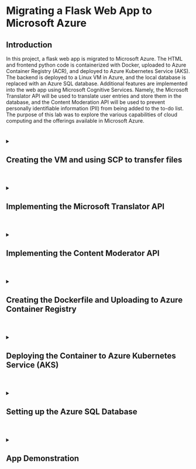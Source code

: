# Migrating a Flask Web App to Microsoft Azure

## Introduction
In this project, a flask web app is migrated to Microsoft Azure. The HTML and frontend python code is containerized with Docker, uploaded to Azure Container Registry (ACR), and deployed to Azure Kubernetes Service (AKS). The backend is deployed to a Linux VM in Azure, and the local database is replaced with an Azure SQL database. Additional features are implemented into the web app using Microsoft Cognitive Services. Namely, the Microsoft Translator API will be used to translate user entries and store them in the database, and the Content Moderation API will be used to prevent personally identifiable information (PII) from being added to the to-do list. The purpose of this lab was to explore the various capabilities of cloud computing and the offerings available in Microsoft Azure. 

#

<details>
<summary>
  
## Creating the VM and using SCP to transfer files
  
  </summary>  
<br />
The first stage of this lab was to create the virtual machine. From the Azure Portal, the virtual machine was created with the following configuration:
  
![image](https://github.com/romhaki/Migrating-a-Flask-Web-App-To-Azure/assets/136436650/0136788f-4479-4fb3-8848-431538ad86cf)

  
  After creating the VM, port 22 was enabled in the Networking settings, which allows us to SSH and SCP files into the VM. 
  
![image](https://github.com/romhaki/Migrating-a-Flask-Web-App-To-Azure/assets/136436650/af0c1fca-ac02-4e45-bf20-6929fccf838e)

  
  
  I locally accessed it via the command line on a local Windows machine (the public IP can be found in the networking section of the VM settings page):
  
 ```
  ssh azureuser@[public_IP]
```
  
  Now, the flask app files are copied to Azure
  
  ```
  scp -r C:\Users\Admin\Desktop\FlaskAppFiles azureuser@[public_IP]:/home/azureuser/myapp
  ```
  </details>
  
  #

<details>
<summary>
  
## Implementing the Microsoft Translator API
  
  </summary>  
<br />
Now, the Microsoft Translator API is implemented into the backend python code. First, the Microsoft Translator resource must be created, which was done from the portal. The configuration is as follows:
  
![image](https://github.com/romhaki/Migrating-a-Flask-Web-App-To-Azure/assets/136436650/1b09ad67-dbe3-4b4c-9c15-0611227c3350)

The API keys will be provided in the 'Keys and Endpoint' section of the resource page.
  
![image](https://github.com/romhaki/Migrating-a-Flask-Web-App-To-Azure/assets/136436650/0942fb52-fad6-49bb-ab06-7d261c6774d1)

Before the item is stored in the database, I will use the Microsoft Translator API to translate the item into Spanish. The translated text will then be concatenated with the original entry. The resulting string will then be inserted into the database. To implement this, we must modify the backend code todolist_api.py. The code modification is as follows:

  
  <details>
    <summary> <strong> Modified Backend Code with Microsoft Translator Implemented </strong> </summary>
<br>
    
```
# RESTful API
from flask import Flask, render_template, redirect, g, request, url_for, jsonify, Response
from flask_cors import CORS
import sqlite3
import urllib
import json
import requests
import uuid
import json

DATABASE = 'todolist.db'

app = Flask(__name__)
CORS(app)
app.config.from_object(__name__)

# Function to call Microsoft Translator API and retrieve translated text
def translate_text(text, target_language):
    key = "[API_KEY]"
    endpoint = "https://api.cognitive.microsofttranslator.com"

    # Location, also known as region.
    # It can be found in the Azure portal on the Keys and Endpoint page.
    location = "global"

    path = '/translate'
    constructed_url = endpoint + path

    params = {
        'api-version': '3.0',
        'from': 'en',
        'to': 'es'
    }

    headers = {
        'Ocp-Apim-Subscription-Key': "[API_KEY]",
        'Ocp-Apim-Subscription-Region': "global",
        'Content-type': 'application/json',
        'X-ClientTraceId': str(uuid.uuid4())
    }
   
   body = [{
     'text': text 
    }]

    # Make the API call to translate the text
    response = requests.post(constructed_url, params=params, headers=headers, json=body)
    translation_data = response.json()

    # Extract the translated text from the API response
    translated_text = translation_data[0]['translations'][0]['text']

    return translated_text 

@app.route("/api/items")  # default method is GET
def get_items():
    db = get_db()
    cur = db.execute('SELECT what_to_do, due_date, status FROM entries')
    entries = cur.fetchall()
    tdlist = [dict(what_to_do=row[0], due_date=row[1], status=row[2])
              for row in entries]
    response = Response(json.dumps(tdlist),  mimetype='application/json')
    return response

@app.route("/api/items", methods=['POST'])
def add_item():
    db = get_db()
    what_to_do = request.json['what_to_do']
    due_date = request.json['due_date']
    translated_text = translate_text(what_to_do, 'es')

    # Concatenate the original and translated text
    concatenated_text = f'{what_to_do} - {translated_text}'
    db.execute('insert into entries (what_to_do, due_date) values (?, ?)',
               [concatenated_text, due_date])
    db.commit()
    return jsonify({"result": True})

@app.route("/api/items/<item>", methods=['DELETE'])
def delete_item(item):
    item = urllib.parse.unquote(item)
    db = get_db()
    db.execute("DELETE FROM entries WHERE what_to_do='"+item+"'")
    db.commit()
    return jsonify({"result": True})

@app.route("/api/items/<item>", methods=['PUT'])
def update_item(item):
    item = urllib.parse.unquote(item)
    db = get_db()
    db.execute("UPDATE entries SET status='done' WHERE what_to_do='"+item+"'")
    db.commit()
    return jsonify({"result": True})

def get_db():
    """Opens a new database connection if there is none yet for the
    current application context.
    """
    if not hasattr(g, 'sqlite_db'):
        g.sqlite_db = sqlite3.connect(app.config['DATABASE'])
    return g.sqlite_db

@app.teardown_appcontext
def close_db(error):
    """Closes the database again at the end of the request."""
    if hasattr(g, 'sqlite_db'):
        g.sqlite_db.close()

if __name__ == "__main__":
    app.run("0.0.0.0", port=5001)
  ```
    
</details>
    </details>
  

  
  #

    
    
<details>
<summary>
  
## Implementing the Content Moderator API
  
  </summary>  
<br />
The implementation of the Content Moderator is similar to the implementation of the Microsoft Translator. Search for the Content Moderator in the searchbar of the Azure Portal. Once the service is created, the API keys will be provided in the 'Keys and Endpoint' section of the resource page.
  
![image](https://github.com/romhaki/Migrating-a-Flask-Web-App-To-Azure/assets/136436650/b21a819d-7d1d-45be-8966-c646e7b87ed5)

  Once again, the backend code is modified to implement the content moderator. The function check_content_moderation() will use the Content Moderator API. The granularity of the Content Moderator is also shown, as we will use add logic in check_content_moderation() to only block PII such as emails and phone numbers. Some logic will also be added to the add_item() function to ensure the input doesn't have any PII.
  
   <details>
    <summary> <strong> Modified Backend Code with Microsoft Content Moderator Implemented </strong> </summary>
<br>
    
```
# RESTful API
from flask import Flask, render_template, redirect, g, request, url_for, jsonify, Response
from flask_cors import CORS
import sqlite3
import urllib
import json
import requests
import uuid
import json

DATABASE = 'todolist.db'

app = Flask(__name__)
CORS(app)
app.config.from_object(__name__)

# Function to call Microsoft Translator API and retrieve translated text
def translate_text(text, target_language):
    key = "[API_KEY]"
    endpoint = "https://api.cognitive.microsofttranslator.com"

    # Location, also known as region.
    # It can be found in the Azure portal on the Keys and Endpoint page.
    location = "global"

    path = '/translate'
    constructed_url = endpoint + path

    params = {
        'api-version': '3.0',
        'from': 'en',
        'to': 'es'
    }

    headers = {
        'Ocp-Apim-Subscription-Key': "[API_KEY]",
        'Ocp-Apim-Subscription-Region': "global",
        'Content-type': 'application/json',
        'X-ClientTraceId': str(uuid.uuid4())
    }
   
   body = [{
     'text': text 
    }]

    # Make the API call to translate the text
    response = requests.post(constructed_url, params=params, headers=headers, json=body)
    translation_data = response.json()

    # Extract the translated text from the API response
    translated_text = translation_data[0]['translations'][0]['text']

    return translated_text 

# Use the Content Moderator API to check the text
def check_content_moderation(text):
    key = "[API_KEY]"
    endpoint = "https://[Resource_name].cognitiveservices.azure.com/"

    path = '/contentmoderator/moderate/v1.0/ProcessText/Screen'
    constructed_url = endpoint + path

    headers = {
        'Content-Type': 'text/plain',
        'Ocp-Apim-Subscription-Key': key,
        'Ocp-Apim-Subscription-Region': 'eastus',
    }

    params = {
        'classify': 'True'
    }

    # Make the API call to Content Moderator
    response = requests.post(constructed_url, headers=headers, params=params, data=text)
    moderation_data = response.json()
    return moderation_data

def has_pii(response):
    return bool(response.get('PII'))


@app.route("/api/items")  # default method is GET
def get_items(): 
    db = get_db()
    cur = db.execute('SELECT what_to_do, due_date, status FROM entries')
    entries = cur.fetchall()
    tdlist = [dict(what_to_do=row[0], due_date=row[1], status=row[2])
              for row in entries]
    response = Response(json.dumps(tdlist),  mimetype='application/json')
    return response

	
# Check the content via the Content Moderator
@app.route("/api/items", methods=['POST'])
def add_item(): 
    db = get_db()
    what_to_do = request.json['what_to_do']
	response = check_content_moderation(what_to_do)
    if has_pii(response):
        return jsonify({"result": False})  

    due_date = request.json['due_date']
    translated_text = translate_text(what_to_do, 'es')

    # Concatenate the original and translated text
    concatenated_text = f'{what_to_do} - {translated_text}'
    db.execute('insert into entries (what_to_do, due_date) values (?, ?)',
               [concatenated_text, due_date])
    db.commit()
    return jsonify({"result": True})

@app.route("/api/items/<item>", methods=['DELETE'])
def delete_item(item): 
    item = urllib.parse.unquote(item)
    db = get_db()
    db.execute("DELETE FROM entries WHERE what_to_do='"+item+"'")
    db.commit()
    return jsonify({"result": True})

@app.route("/api/items/<item>", methods=['PUT'])
def update_item(item): 
    item = urllib.parse.unquote(item)
    db = get_db()
    db.execute("UPDATE entries SET status='done' WHERE what_to_do='"+item+"'")
    db.commit()
    return jsonify({"result": True})

def get_db():
    """Opens a new database connection if there is none yet for the
    current application context.
    """
    if not hasattr(g, 'sqlite_db'):
        g.sqlite_db = sqlite3.connect(app.config['DATABASE'])
    return g.sqlite_db

@app.teardown_appcontext
def close_db(error):
    """Closes the database again at the end of the request."""
    if hasattr(g, 'sqlite_db'):
        g.sqlite_db.close()

if __name__ == "__main__":
    app.run("0.0.0.0", port=5001)
  ```
    
</details>
    
</details>
     

  #
    
<details>
<summary>
  
## Creating the Dockerfile and Uploading to Azure Container Registry 
  
  </summary>  
<br />
In this project, the front end will be containerized and ultimately deployed on Azure Kubernetes Service. Containers are much more portable and are lightweight compared to using VMs. By deploying our container to AKS, we can create an applicable that is easily scalable and have access to features such as load balancing. While our application is relatively simple in this instance, these services grant scalability, flexibility, high availability, and simplified management.
    
  
  First, we need to build the dockerfile. For this project it was done in the VM itself. Have the templates folder (index.html is stored here) and todolist.py together in a folder on the VM.
  A separate file named 'Dockerfile' was created with the following instructions:
  
  ```
FROM python:3
RUN pip install flask
RUN pip install requests
EXPOSE 5000/tcp
COPY todolist.py 
COPY templates/index.html templates/  
  ```
  
Once this Dockerfile is saved, we can use the following command to build:
  
  ```
  docker build -t theazfront .
```
  
Testing can be done with:
  
```
docker run -p 5000:5000 theazfront
```
  
  
  
The application should now be reachable by accessing [VM_PUBLIC_IP]:5000 in the address bar. 
  
Now we will create a Container Registry in Azure. Just like other resources on Azure, the portal may be used. I navigated to Create a Resource, and under Containers clicked ‘Create a Container Registry’.
  
  After naming and creating the registry, I tagged the Docker image with the login server of my ACR instance (named ciscfrontcontainer) with:
  
  ```
docker tag theazfront ciscfrontcontainer.azurecr.io/theazfront:latest
```

Now I can login to ACR:

```
az acr login --name ciscfrontcontainer
```
  
  Next, I push the Docker image to my ACR instance with the Docker CLI:

  ```
  docker push ciscfrontcontainer.azurecr.io/theazfront:latest 
```

 </details>
     
    
     

  #

    
    
<details>
<summary>
  
## Deploying the Container to Azure Kubernetes Service (AKS) 
  
  </summary>  
<br />
Now that we have containerized our frontend, we will have it deployed to Azure Kubernetes Service. We can create the AKS cluster via the CLI with:
  
  ```
  az aks create --resource-group NewerResourceGroup --name theclustercisc --node-count 2 --generate-ssh-keys --attach-acr ciscfrontcontainer
```

Now, the YAML files will be created. The YAML file defines our deployment, and is useful as this format makes it easier to manage, maintain, and automate deployments in a consistent manner.
We will need two YAML files, a Deployment YAML and a Service YAML. These YAML files can be created in either the local machine or in the VM that we made. For this project, they were written locally.
  
  The deployment YAML's code is as follows:

```
  apiVersion: apps/v1
kind: Deployment
metadata:
  name: todolist-app
spec:
  replicas: 1
  selector:
    matchLabels:
      app: todolist-app
  template:
    metadata:
      labels:
        app: todolist-app
    spec:
      containers:
      - name: todolist-app
        image: ciscfrontcontainer.azurecr.io/theazfront:latest
        ports:
        - containerPort: 5000
```
  
 The service YAML is as follows:

```
apiVersion: v1
kind: Service
metadata:
  name: todolist-service
spec:
  type: LoadBalancer
  selector:
    app: todolist-app
  ports:
    - protocol: TCP
      port: 80
      targetPort: 5000
  ```

  Then, I navigated to the folder where these files were located and used the following to deploy the YAML files:
  
```
kubectl apply -f deployment.yaml
kubectl apply -f service.yaml
```

Now, we can retrieve the external IP of our Kubernetes cluster by using the following command:

```
kubectl get services
```

Now, the web app was successful accessed by entering that IP in the address bar. 
  
 </details>
    
  #

    
    
<details>
<summary>
  
## Setting up the Azure SQL Database 
  
  </summary>  
<br />
In this step, the todolist.db file will be replaced with an Azure SQL Database. To accomplish this I went to Azure Marketplace and Created ‘SQL Database’. I had to create a server for this (the option came up in the portal). I set up a server admin user and password. The configuration is as shown:

![image](https://github.com/romhaki/Migrating-a-Flask-Web-App-To-Azure/assets/136436650/f7557f93-1849-4cdd-95a2-a65672ccf283)

	
To use the Azure database, we will have to make some modifications in the backend code. First, install required dependencies:
	
```
pip install pyodbc 
sudo apt-get install unixODBC
sudo -H pip install pyodbc
```

Then I installed Microsoft ODBC on the machine by following the instructions in the [SQL Server Documentation](https://learn.microsoft.com/en-us/sql/connect/odbc/linux-mac/installing-the-microsoft-odbc-driver-for-sql-server?view=sql-server-ver16&tabs=ubuntu18-install%2Cubuntu17-install%2Cdebian8-install%2Credhat7-13-install%2Crhel7-offline).

In the query editor of the database's page, the following query is used to create a table:
	
```
IF NOT EXISTS (SELECT * FROM sys.tables WHERE name = 'entries')
BEGIN
    CREATE TABLE entries (
        what_to_do VARCHAR(255),
        due_date VARCHAR(255),
        status VARCHAR(255)
    )
END
```
Finally, the todolist_api.py file in the Linux VM may be edited to use the database:
	   <details>
    <summary> <strong> Modified Backend Code with Azure SQL Database implemented </strong> </summary>
<br>
    
```
# RESTful API
from flask import Flask, render_template, redirect, g, request, url_for, jsonify, Response
from flask_cors import CORS
import sqlite3
import urllib
import json
import requests
import uuid
import json
import pyodbc

app = Flask(__name__)
CORS(app)
app.config.from_object(__name__)

# Function to call Microsoft Translator API and retrieve translated text
def translate_text(text, target_language):
    key = "[API_KEY]"
    endpoint = "https://api.cognitive.microsofttranslator.com"

    # Location, also known as region.
    # It can be found in the Azure portal on the Keys and Endpoint page.
    location = "global"

    path = '/translate'
    constructed_url = endpoint + path

    params = {
        'api-version': '3.0',
        'from': 'en',
        'to': 'es'
    }

    headers = {
        'Ocp-Apim-Subscription-Key': "[API_KEY]",
        'Ocp-Apim-Subscription-Region': "global",
        'Content-type': 'application/json',
        'X-ClientTraceId': str(uuid.uuid4())
    }

    body = [{
        'text': text
    }]

    # API call to translate the text
    response = requests.post(constructed_url, params=params, headers=headers, json=body)
    translation_data = response.json()

    # Extract the translated text 
    translated_text = translation_data[0]['translations'][0]['text']

    return translated_text
def check_content_moderation(text):
    key = "[API_KEY]"
    endpoint = "https://[Resource_Name].cognitiveservices.azure.com/"

    path = '/contentmoderator/moderate/v1.0/ProcessText/Screen'
    constructed_url = endpoint + path

    headers = {
        'Content-Type': 'text/plain',
        'Ocp-Apim-Subscription-Key': key,
        'Ocp-Apim-Subscription-Region': 'eastus',
    }

    params = {
        'classify': 'True'
    }

    # Make the API call to Content Moderator
    response = requests.post(constructed_url, headers=headers, params=params, data=text)
    moderation_data = response.json()
    return moderation_data

def has_pii(response):
    return bool(response.get('PII'))

@app.route("/api/items")  # default method is GET
def get_items():
    db = get_db()
    cur = db.execute('SELECT what_to_do, due_date, status FROM entries')
    entries = cur.fetchall()
    tdlist = [dict(what_to_do=row[0], due_date=row[1], status=row[2])
              for row in entries]
    response = Response(json.dumps(tdlist),  mimetype='application/json')
    return response


@app.route("/api/items", methods=['POST'])
def add_item():  
    db = get_db()
    what_to_do = request.json['what_to_do']
    response = check_content_moderation(what_to_do)
    if has_pii(response):
        return jsonify({"result": False})
    due_date = request.json['due_date']
    translated_text = translate_text(what_to_do, 'es')

    # Concatenate the original and translated text
    concatenated_text = f'{what_to_do} - {translated_text}'
 
    db.execute('insert into entries (what_to_do, due_date) values (?, ?)',
               [concatenated_text, due_date])
    db.commit()
    return jsonify({"result": True})


@app.route("/api/items/<item>", methods=['DELETE'])
def delete_item(item): 
    item = urllib.parse.unquote(item)
    db = get_db()
    db.execute("DELETE FROM entries WHERE what_to_do='"+item+"'")
    db.commit()
    return jsonify({"result": True})

@app.route("/api/items/<item>", methods=['PUT'])
def update_item(item): 
    item = urllib.parse.unquote(item)
    db = get_db()
    db.execute("UPDATE entries SET status='done' WHERE what_to_do='"+item+"'")
    db.commit()
    return jsonify({"result": True})
	
# Utilize Azure SQL Database
def get_db():
    if not hasattr(g, 'sql_db'):
        # Configure the Azure SQL Database connection details
        server = '[server_name].database.windows.net'
        database = 'todolistdatabase'
        username = '[username]'
        password = '{[pasword]}'
        driver = '{ODBC Driver 17 for SQL Server}'
        
        # Create the connection string
        connection_string = f"DRIVER={driver};SERVER={server};DATABASE={database};UID={username};PWD={password}"
        
        # Establish a connection
        g.sql_db = pyodbc.connect(connection_string)
    return g.sql_db

@app.teardown_appcontext
def close_db(error):
    """Closes the database again at the end of the request."""
    if hasattr(g, 'sql_db'):
        g.sql_db.close()
if __name__ == "__main__":
    app.run("0.0.0.0", port=5001)
  ```
		   
		   
</details>
	

 </details>
		   
    
#

<details>
<summary>
  
## App Demonstration 
  
  </summary>  
<br />
New items are added to the Todo List by pressing the 'add a new item' button. Since we are also utilizing the content moderator API, if a user tries to enter PII such as a phone number or email, it will not be added to the list if they try to save the item. 



![image](https://github.com/romhaki/Migrating-a-Flask-Web-App-To-Azure/assets/136436650/e494e19d-ea1a-40c5-8356-ab85e4b6857d)



When a new entry is added, it is being translated by the Translator API in the backend todolist_api.py file, and added to the Azure SQL database, then displayed to the user.

![image](https://github.com/romhaki/Migrating-a-Flask-Web-App-To-Azure/assets/136436650/ee30f32b-4e94-4cb8-93f0-2c17074a8701)

![image](https://github.com/romhaki/Migrating-a-Flask-Web-App-To-Azure/assets/136436650/14a01d48-df86-4bd8-b196-7342d19f07d5)


The 'delete' function can be used to remove an item from the todolist, deleting it from the database, and the 'mark as done' function can be used to cross out a todolist item.
	
![image](https://github.com/romhaki/Migrating-a-Flask-Web-App-To-Azure/assets/136436650/c48bf483-30a7-43c9-8024-67d1dd5cd370)

	

 </details>
    
  
    

